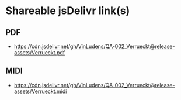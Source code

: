 # Shareable jsDelivr link(s)
## PDF
- https://cdn.jsdelivr.net/gh/VinLudens/QA-002_Verrueckt@release-assets/Verrueckt.pdf
## MIDI
- https://cdn.jsdelivr.net/gh/VinLudens/QA-002_Verrueckt@release-assets/Verrueckt.midi
